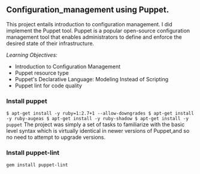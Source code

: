 ## Configuration_management using Puppet.

This project entails introduction to configuration management. I did implement the Puppet tool.
Puppet is a popular open-source configuration management tool that enables administrators to define and enforce the desired state of their infrastructure.


*Learning Objectives:*

 - Introduction to Configuration Management
 - Puppet resource type
 - Puppet's Declarative Language: Modeling Instead of Scripting
 - Puppet lint for code quality

 ### Install puppet

`
$ apt-get install -y ruby=1:2.7+1 --allow-downgrades
$ apt-get install -y ruby-augeas
$ apt-get install -y ruby-shadow
$ apt-get install -y puppet
`
The project was simply a set of tasks to familiarize with the basic level syntax which is virtually identical in newer versions of Puppet,and so no need to attempt to upgrade versions.

 ### Install puppet-lint

 `
 gem install puppet-lint
 `
